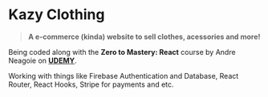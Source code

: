 # Kazy Clothing

> <b>A e-commerce (kinda) website to sell clothes, acessories and more!</b>

Being coded along with the <b>Zero to Mastery: React</b> course by Andre Neagoie on <b>[UDEMY](https://www.udemy.com/)</b>.

Working with things like Firebase Authentication and Database, React Router, React Hooks, Stripe for payments and etc. 
